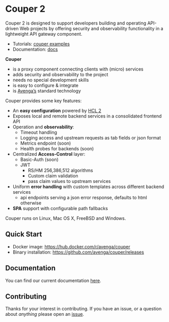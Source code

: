 # Couper 2

Couper 2 is designed to support developers building and operating API-driven Web projects by offering security and observability functionality in a  lightweight API gateway component.

* Tutorials: [couper examples](https://github.com/avenga/couper-examples)
* Documentation: [docs](https://github.com/avenga/couper/tree/master/docs)

**Couper**
* is a proxy component connecting clients with (micro) services
* adds security and observability to the project 
* needs no special development skills
* is easy to configure & integrate
* is [Avenga’s](https://www.avenga.com/) standard technology

Couper provides some key features:

- An **easy configuration** powered by [HCL 2](https://github.com/hashicorp/hcl/tree/hcl2)
- Exposes local and remote backend services in a consolidated frontend API
- Operation and **observability**:
    - Timeout handling
    - Logging access and upstream requests as tab fields or json format
    - Metrics endpoint (soon)
    - Health probes for backends (soon)
- Centralized **Access-Control** layer:
    - Basic-Auth (soon)
    - JWT
        - RS/HM 256,386,512 algorithms
        - Custom claim validation
        - pass claim values to upstream services
- Uniform **error handling** with custom templates across different backend services
    - api endpoints serving a json error response, defaults to html otherwise
- **SPA** support with configurable path fallbacks


Couper runs on Linux, Mac OS X, FreeBSD and Windows.

## Quick Start

* Docker image: https://hub.docker.com/r/avenga/couper
* Binary installation: https://github.com/avenga/couper/releases

## Documentation

You can find our current documentation [here](https://github.com/avenga/couper/tree/master/docs).

## Contributing

Thanks for your interest in contributing. If you have an issue, or a question about *anything* please open an [issue](https://github.com/avenga/couper/issues).
